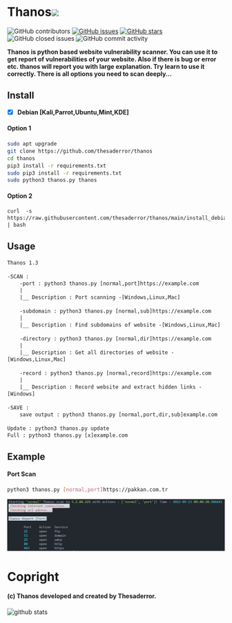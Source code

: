 # Thanos![](https://visitor-badge.glitch.me/badge?page_id=thesaderror.thesaderror.thanos)
![GitHub contributors](https://img.shields.io/github/contributors/thesaderror/thanos)
[![GitHub issues](https://img.shields.io/github/issues/thesaderror/thanos)](https://github.com/thesaderror/thanos/issues)
[![GitHub stars](https://img.shields.io/github/stars/thesaderror/thanos)](https://github.com/thesaderror/thanos/stargazers)
![GitHub closed issues](https://img.shields.io/github/issues-closed/thesaderror/thanos)
![GitHub commit activity](https://img.shields.io/github/commit-activity/m/thesaderror/thanos)

**Thanos is python based website vulnerability scanner. You can use it to get report of vulnerabilities of your website.
Also if there is bug or error etc. thanos will report you with large explanation. Try learn to use it correctly. 
There is all options you need to scan deeply...**

## Install

- [x] **Debian [Kali,Parrot,Ubuntu,Mint,KDE]**

#### Option 1
```bash
sudo apt upgrade
git clone https://github.com/thesaderror/thanos
cd thanos
pip3 install -r requirements.txt
sudo pip3 install -r requirements.txt
sudo python3 thanos.py thanos
```
#### Option 2
```
curl  -s https://raw.githubusercontent.com/thesaderror/thanos/main/install_debian.sh | bash
```

## Usage
```
Thanos 1.3

-SCAN :
    -port : python3 thanos.py [normal,port]https://example.com
    |
    |__ Description : Port scanning -[Windows,Linux,Mac]
    
    -subdomain : python3 thanos.py [normal,sub]https://example.com
    |
    |__ Description : Find subdomains of website -[Windows,Linux,Mac]
    
    -directory : python3 thanos.py [normal,dir]https://example.com
    |
    |__ Description : Get all directories of website -[Windows,Linux,Mac]
    
    -record : python3 thanos.py [normal,record]https://example.com
    |
    |__ Description : Record website and extract hidden links -[Windows]

-SAVE :
    save output : python3 thanos.py [normal,port,dir,sub]example.com

Update : python3 thanos.py update
Full : python3 thanos.py [x]example.com
```

## Example

#### Port Scan
```bash
python3 thanos.py [normal,port]https://pakkan.com.tr
```
![port scan](./assets/port.png)

# Copright
#### (c) Thanos developed and created by Thesaderror.

<img align="center" src="https://github-readme-stats.vercel.app/api?username=thesaderror&show_icons=true&include_all_commits=true&theme=black-white&count_private=true" alt="github stats">
